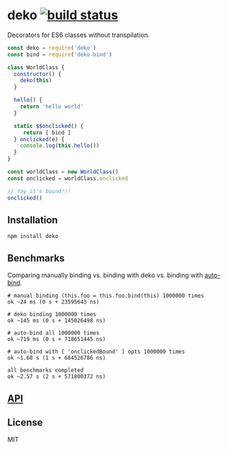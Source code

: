 # deko [![build status](https://secure.travis-ci.org/thlorenz/deko.svg?branch=master)](http://travis-ci.org/thlorenz/deko)

Decorators for ES6 classes without transpilation.

```js
const deko = require('deko')
const bind = require('deko-bind')

class WorldClass {
  constructor() {
    deko(this)
  }

  hello() {
    return 'hello world'
  }

  static $$onclicked() {
     return [ bind ]
  } onclicked(e) {
    console.log(this.hello())
  }
}

const worldClass = new WorldClass()
const onclicked = worldClass.onclicked

// Yay it's bound!!!
onclicked()
```

## Installation

    npm install deko

## Benchmarks

Comparing manually binding vs. binding with deko vs. binding with
[auto-bind](https://github.com/sindresorhus/auto-bind).

```
# manual binding (this.foo = this.foo.bind(this) 1000000 times
ok ~24 ms (0 s + 23595643 ns)

# deko binding 1000000 times
ok ~145 ms (0 s + 145026498 ns)

# auto-bind all 1000000 times
ok ~719 ms (0 s + 718651445 ns)

# auto-bind with [ 'onclickedBound' ] opts 1000000 times
ok ~1.68 s (1 s + 684526786 ns)

all benchmarks completed
ok ~2.57 s (2 s + 571800372 ns)
```

## [API](https://thlorenz.github.io/deko)


## License

MIT
